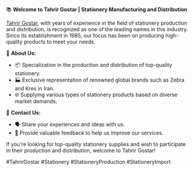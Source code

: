 📚 **Welcome to Tahrir Gostar | Stationery Manufacturing and Distribution**

[Tahrir Gostar](https://tahrirgostar.com/), with years of experience in the field of stationery production and distribution, is recognized as one of the leading names in this industry. Since its establishment in 1985, our focus has been on producing high-quality products to meet your needs.

📝 **About Us:**
- 📦 Specialization in the production and distribution of top-quality stationery.
- 🏭 Exclusive representation of renowned global brands such as Zebra and Kres in Iran.
- 🌐 Supplying various types of stationery products based on diverse market demands.

💼 **Contact Us:**
- 🗣 Share your experiences and ideas with us.
- 📣 Provide valuable feedback to help us improve our services.

If you're looking for top-quality stationery supplies and wish to participate in their production and distribution, welcome to Tahrir Gostar!

#TahrirGostar #Stationery #StationeryProduction #StationeryImport
